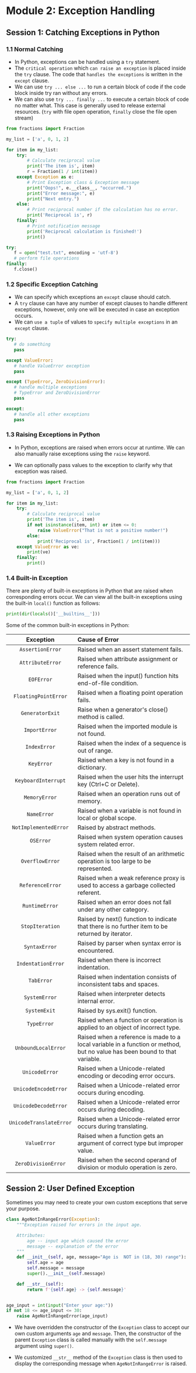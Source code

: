 # Module 2: Exception Handling

## Session 1: Catching Exceptions in Python

### 1.1 Normal Catching
- In Python, exceptions can be handled using a `try` statement.
- The `critical operation` which `can raise an exception` is placed inside the `try` clause. 
The code that `handles the exceptions` is written in the `except` clause.
- We can use `try ... else ...` to run a certain block of code if the code block inside try ran without any errors.
- We can also use `try ... finally ...` to execute a certain block of  code no matter what.
This case is generally used to release external resources.
(`try` with file open operation, `finally` close the file open stream)
```python
from fractions import Fraction

my_list = ['a', 0, 1, 2]

for item in my_list:
    try:
        # Calculate reciprocal value
        print('The item is', item)
        r = Fraction(1 / int(item))
    except Exception as e:
        # Print Exception class & Exception message
        print("Oops!", e.__class__, "occurred.")
        print("Error message:", e)
        print("Next entry.")
    else:
        # Print reciprocal number if the calculation has no error.
        print('Reciprocal is', r)
    finally:
        # Print notification message
        print('Reciprocal calculation is finished!')
        print()
```
```python
try:
   f = open("test.txt", encoding = 'utf-8')
   # perform file operations
finally:
   f.close()
```
### 1.2 Specific Exception Catching
- We can specify which exceptions an `except` clause should catch.
- A `try` clause can have any number of except clauses to handle different exceptions, however, 
only one will be executed in case an exception occurs.
- We can `use a tuple` of values to `specify multiple exceptions` in an `except` clause.
```python
try:
   # do something
   pass

except ValueError:
   # handle ValueError exception
   pass

except (TypeError, ZeroDivisionError):
   # handle multiple exceptions
   # TypeError and ZeroDivisionError
   pass

except:
   # handle all other exceptions
   pass
```
### 1.3 Raising Exceptions in Python
- In Python, exceptions are raised when errors occur at runtime.
We can also manually raise exceptions using the `raise` keyword.

- We can optionally pass values to the exception to clarify why that exception was raised.
```python
from fractions import Fraction

my_list = ['a', 0, 1, 2]

for item in my_list:
    try:
        # Calculate reciprocal value
        print('The item is', item)
        if not isinstance(item, int) or item <= 0:
            raise ValueError("That is not a positive number!")
        else:
            print('Reciprocal is', Fraction(1 / int(item)))
    except ValueError as ve:
        print(ve)
    finally:
        print()
```
### 1.4 Built-in Exception
There are plenty of built-in exceptions in Python that are raised when corresponding errors occur.
We can view all the built-in exceptions using the built-in `local()` function as follows:
```python
print(dir(locals()['__builtins__']))
```
Some of the common built-in exceptions in Python:

| Exception | Cause of Error |
| :---: | :--- |
| `AssertionError` | Raised when an assert statement fails. |
| `AttributeError` | Raised when attribute assignment or reference fails. |
| `EOFError` | Raised when the input() function hits end-of-file condition. |
| `FloatingPointError` | Raised when a floating point operation fails. |
| `GeneratorExit` | Raise when a generator's close() method is called. |
| `ImportError` | Raised when the imported module is not found. |
| `IndexError` | Raised when the index of a sequence is out of range. |
| `KeyError` | Raised when a key is not found in a dictionary. |
| `KeyboardInterrupt` | Raised when the user hits the interrupt key (Ctrl+C or Delete). |
| `MemoryError` | Raised when an operation runs out of memory. |
| `NameError` | Raised when a variable is not found in local or global scope. |
| `NotImplementedError` | Raised by abstract methods. |
| `OSError` | Raised when system operation causes system related error. |
| `OverflowError` | Raised when the result of an arithmetic operation is too large to be represented. |
| `ReferenceError` | Raised when a weak reference proxy is used to access a garbage collected referent. |
| `RuntimeError` | Raised when an error does not fall under any other category. |
| `StopIteration` | Raised by next() function to indicate that there is no further item to be returned by iterator. |
| `SyntaxError` | Raised by parser when syntax error is encountered. |
| `IndentationError` | Raised when there is incorrect indentation. |
| `TabError` | Raised when indentation consists of inconsistent tabs and spaces. |
| `SystemError` | Raised when interpreter detects internal error. |
| `SystemExit` | Raised by sys.exit() function. |
| `TypeError` | Raised when a function or operation is applied to an object of incorrect type. |
| `UnboundLocalError` | Raised when a reference is made to a local variable in a function or method, but no value has been bound to that variable. |
| `UnicodeError` | Raised when a Unicode-related encoding or decoding error occurs. |
| `UnicodeEncodeError` | Raised when a Unicode-related error occurs during encoding. |
| `UnicodeDecodeError` | Raised when a Unicode-related error occurs during decoding. |
| `UnicodeTranslateError` | Raised when a Unicode-related error occurs during translating. |
| `ValueError` | Raised when a function gets an argument of correct type but improper value. |
| `ZeroDivisionError` | Raised when the second operand of division or modulo operation is zero. |
## Session 2: User Defined Exception
Sometimes you may need to create your own custom exceptions that serve your purpose.
```python
class AgeNotInRangeError(Exception):
    """Exception raised for errors in the input age.

    Attributes:
        age -- input age which caused the error
        message -- explanation of the error
    """
    def __init__(self, age, message="Age is  NOT in (18, 30) range"):
        self.age = age
        self.message = message
        super().__init__(self.message)

    def __str__(self):
        return f'{self.age} -> {self.message}'


age_input = int(input("Enter your age:"))
if not 18 <= age_input <= 30:
    raise AgeNotInRangeError(age_input)

```
- We have overridden the constructor of the `Exception` class to accept our own custom arguments `age` and `message`.
Then, the constructor of the parent `Exception` class is called manually with the `self.message` argument using 
`super()`.

- We customized `__str__` method of the `Exception` class is then used to display the corresponding message when 
`AgeNotInRangeError` is raised.
